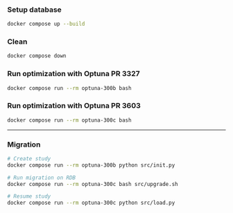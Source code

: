 ### Setup database

```sh
docker compose up --build
```

### Clean

```sh
docker compose down
```

### Run optimization with Optuna PR 3327

```sh
docker compose run --rm optuna-300b bash
```

### Run optimization with Optuna PR 3603

```sh
docker compose run --rm optuna-300c bash
```

---

### Migration

```sh
# Create study
docker compose run --rm optuna-300b python src/init.py

# Run migration on RDB
docker compose run --rm optuna-300c bash src/upgrade.sh

# Resume study
docker compose run --rm optuna-300c python src/load.py
```
